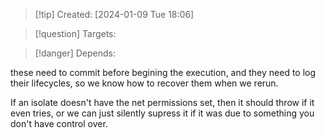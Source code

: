 
>[!tip] Created: [2024-01-09 Tue 18:06]

>[!question] Targets: 

>[!danger] Depends: 

these need to commit before begining the execution, and they need to log their lifecycles, so we know how to recover them when we rerun.

If an isolate doesn't have the net permissions set, then it should throw if it even tries, or we can just silently supress it if it was due to something you don't have control over.